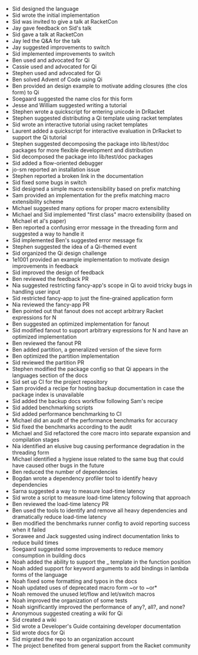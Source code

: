 * Sid designed the language
* Sid wrote the initial implementation
* Sid was invited to give a talk at RacketCon
* Jay gave feedback on Sid's talk
* Sid gave a talk at RacketCon
* Jay led the Q&A for the talk
* Jay suggested improvements to switch
* Sid implemented improvements to switch
* Ben used and advocated for Qi
* Cassie used and advocated for Qi
* Stephen used and advocated for Qi
* Ben solved Advent of Code using Qi
* Ben provided an design example to motivate adding closures (the clos form) to Qi
* Soegaard suggested the name clos for this form
* Jesse and William suggested writing a tutorial
* Stephen wrote a quickscript for entering unicode in DrRacket
* Stephen suggested distributing a Qi template using racket templates
* Sid wrote an interactive tutorial using racket templates
* Laurent added a quickscript for interactive evaluation in DrRacket to support the Qi tutorial
* Stephen suggested decomposing the package into lib/test/doc packages for more flexible development and distribution
* Sid decomposed the package into lib/test/doc packages
* Sid added a flow-oriented debugger
* jo-sm reported an installation issue
* Stephen reported a broken link in the documentation
* Sid fixed some bugs in switch
* Sid designed a simple macro extensibility based on prefix matching
* Sam provided an implementation for the prefix matching macro extensibility scheme
* Michael suggested many options for proper macro extensibility
* Michael and Sid implemented "first class" macro extensibility (based on Michael et al's paper)
* Ben reported a confusing error message in the threading form and suggested a way to handle it
* Sid implemented Ben's suggested error message fix
* Stephen suggested the idea of a Qi-themed event
* Sid organized the Qi design challenge
* 1e1001 provided an example implementation to motivate design improvements in feedback
* Sid improved the design of feedback
* Ben reviewed the feedback PR
* Nia suggested restricting fancy-app's scope in Qi to avoid tricky bugs in handling user input
* Sid restricted fancy-app to just the fine-grained application form
* Nia reviewed the fancy-app PR
* Ben pointed out that fanout does not accept arbitrary Racket expressions for N
* Ben suggested an optimized implementation for fanout
* Sid modified fanout to support arbitrary expressions for N and have an optimized implementation
* Ben reviewed the fanout PR
* Ben added partition, a generalized version of the sieve form
* Ben optimized the partition implementation
* Sid reviewed the partition PR
* Stephen modified the package config so that Qi appears in the languages section of the docs
* Sid set up CI for the project repository
* Sam provided a recipe for hosting backup documentation in case the package index is unavailable
* Sid added the backup docs workflow following Sam's recipe
* Sid added benchmarking scripts
* Sid added performance benchmarking to CI
* Michael did an audit of the performance benchmarks for accuracy
* Sid fixed the benchmarks according to the audit
* Michael and Sid refactored the core macro into separate expansion and compilation stages
* Nia identified an elusive bug causing performance degradation in the threading form
* Michael identified a hygiene issue related to the same bug that could have caused other bugs in the future
* Ben reduced the number of dependencies
* Bogdan wrote a dependency profiler tool to identify heavy dependencies
* Sarna suggested a way to measure load-time latency
* Sid wrote a script to measure load-time latency following that approach
* Ben reviewed the load-time latency PR
* Ben used the tools to identify and remove all heavy dependencies and dramatically reduce load-time latency
* Ben modified the benchmarks runner config to avoid reporting success when it failed
* Sorawee and Jack suggested using indirect documentation links to reduce build times
* Soegaard suggested some improvements to reduce memory consumption in building docs
* Noah added the ability to support the _ template in the function position
* Noah added support for keyword arguments to add bindings in lambda forms of the language
* Noah fixed some formatting and typos in the docs
* Noah updated uses of deprecated macro form ~or to ~or*
* Noah removed the unused let/flow and let/switch macros
* Noah improved the organization of some tests
* Noah significantly improved the performance of any?, all?, and none?
* Anonymous suggested creating a wiki for Qi
* Sid created a wiki
* Sid wrote a Developer's Guide containing developer documentation
* Sid wrote docs for Qi
* Sid migrated the repo to an organization account
* The project benefited from general support from the Racket community
